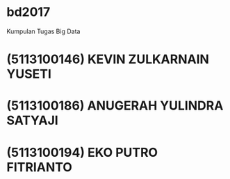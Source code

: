 # bd2017
Kumpulan Tugas Big Data

# (5113100146)  KEVIN ZULKARNAIN YUSETI
# (5113100186)  ANUGERAH YULINDRA SATYAJI
# (5113100194)  EKO PUTRO FITRIANTO
